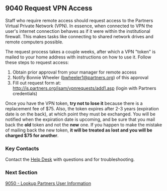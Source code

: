 ## 9040 Request VPN Access

Staff who require remote access should request access to the Partners Virtual Private Network (VPN). In essence, when connected to VPN the user's internet connection behaves as if it were within the institutional firewall. This makes tasks like connecting to shared network drives and remote computers possible.

The request process takes a couple weeks, after which a VPN "token" is mailed to your home address with instructions on how to use it. Follow these steps to request access:

1. Obtain prior approval from your manager for remote access
2. Notify Bonnie Wheeler (bwheeler1@partners.org) of this approval
3. Fill out request form at: http://is.partners.org/isam/vpnrequests/add1.asp (login with Partners credentials)

Once you have the VPN token, **try not to lose it** because there is a replacement fee of $75. Also, the token expires after 2-3 years (expiration date is on the back), at which point they must be exchanged. You will be notified when the expiration date is upcoming, and be sure that you mail back the **old** token and not the **new** one. If you happen to make the mistake of mailing back the new token, **it will be treated as lost and you will be charged $75 for another**.


### Key Contacts

Contact the [Help Desk](http://helpdeskselfservice.partners.org/) with questions and for troubleshooting.


### Next Section

[9050 - Lookup Partners User Information](https://github.com/sleepepi/howto/blob/master/9000-miscellaneous/9050-lookup-partners-user-information.md)
